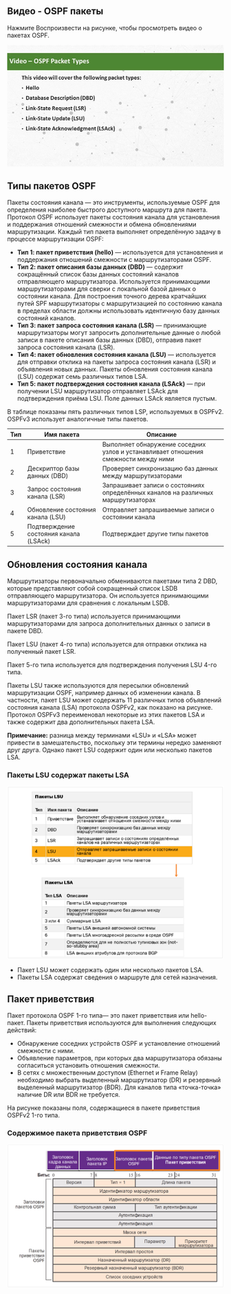 

<!-- 1.2.1 -->
## Видео - OSPF пакеты
Нажмите Воспроизвести на рисунке, чтобы просмотреть видео о пакетах OSPF.

[![OSPF Packets](./assets/1.2.1.jpg)](./assets/1.2.1.mp4)

<!-- 1.2.2 -->
## Типы пакетов OSPF
Пакеты состояния канала — это инструменты, используемые OSPF для определения наиболее быстрого доступного маршрута для пакета. Протокол OSPF использует пакеты состояния канала для установления и поддержания отношений смежности и обмена обновлениями маршрутизации. Каждый тип пакета выполняет определённую задачу в процессе маршрутизации OSPF:
- **Тип 1: пакет приветствия (hello)** — используется для установления и поддержания отношений смежности с маршрутизаторами OSPF.
- **Тип 2: пакет описания базы данных (DBD)** — содержит сокращённый список базы данных состояний каналов отправляющего маршрутизатора. Используется принимающими маршрутизаторами для сверки с локальной базой данных о состоянии канала. Для построения точного дерева кратчайших путей SPF маршрутизаторы с маршрутизацией по состоянию канала в пределах области должны использовать идентичную базу данных состояний каналов.
- **Тип 3: пакет запроса состояния канала (LSR)** — принимающие маршрутизаторы могут запросить дополнительные данные о любой записи в пакете описания базы данных (DBD), отправив пакет запроса состояния канала (LSR).
- **Тип 4: пакет обновления состояния канала (LSU)** — используется для отправки отклика на пакеты запроса состояния канала (LSR) и объявления новых данных. Пакеты обновления состояния канала (LSU) содержат семь различных типов LSA.
- **Тип 5: пакет подтверждения состояния канала (LSAck)** — при получении LSU маршрутизатор отправляет LSAck для подтверждения приёма LSU. Поле данных LSAck является пустым.

В таблице показаны пять различных типов LSP, используемых в OSPFv2. OSPFv3 использует аналогичные типы пакетов.

**Тип** | **Имя пакета** | **Описание**
--------|----------------|--------------
1       | Приветствие | Выполняет обнаружение соседних узлов и устанавливает отношения смежности между ними
2 | Дескриптор базы данных (DBD) | Проверяет синхронизацию баз данных между маршрутизаторами
3 | Запрос состояния канала (LSR) | Запрашивает записи о состояниях определённых каналов на различных маршрутизаторах
4 | Обновление состояния канала (LSU) | Отправляет запрашиваемые записи о состоянии канала
5 | Подтверждение состояния канала (LSAck) | Подтверждает другие типы пакетов

<!-- 1.2.3 -->
## Обновления состояния канала
Маршрутизаторы первоначально обмениваются пакетами типа 2 DBD, которые представляют собой сокращенный список LSDB отправляющего маршрутизатора. Он используется принимающими маршрутизаторами для сравнения с локальным LSDB.

Пакет LSR (пакет 3-го типа) используется принимающими маршрутизаторами для запроса дополнительных данных о записи в пакете DBD.

Пакет LSU (пакет 4-го типа) используется для отправки отклика на полученный пакет LSR.

Пакет 5-го типа используется для подтверждения получения LSU 4-го типа.

Пакеты LSU также используются для пересылки обновлений маршрутизации OSPF, например данных об изменении канала. В частности, пакет LSU может содержать 11 различных типов объявлений состояния канала (LSA) протокола OSPFv2, как показано на рисунке. Протокол OSPFv3 переименовал некоторые из этих пакетов LSA и также содержит два дополнительных пакета LSA.

**Примечание:** разница между терминами «LSU» и «LSA» может привести в замешательство, поскольку эти термины нередко заменяют друг друга. Однако пакет LSU содержит один или несколько пакетов LSA.
### Пакеты LSU содержат пакеты LSA
![](./assets/1.2.3.png)

- Пакет LSU может содержать один или несколько пакетов LSA.
- Пакеты LSA содержат сведения о маршруте для сетей назначения.

<!-- 1.2.4 -->
## Пакет приветствия

Пакет протокола OSPF 1-го типа— это пакет приветствия или hello-пакет. Пакеты приветствия используются для выполнения следующих действий:
- Обнаружение соседних устройств OSPF и установление отношений смежности с ними.
- Объявление параметров, при которых два маршрутизатора обязаны согласиться установить отношения смежности.
- В сетях с множественным доступом (Ethernet и Frame Relay) необходимо выбрать выделенный маршрутизатор (DR) и резервный выделенный маршрутизатор (BDR). Для каналов типа «точка-точка» наличие DR или BDR не требуется.

На рисунке показаны поля, содержащиеся в пакете приветствия OSPFv2 1-го типа.
### Содержимое пакета приветствия OSPF
![](./assets/1.2.4.png)

<!-- 1.2.5 Проверьте свое понимание темы - Пакеты OSPF тест-->
